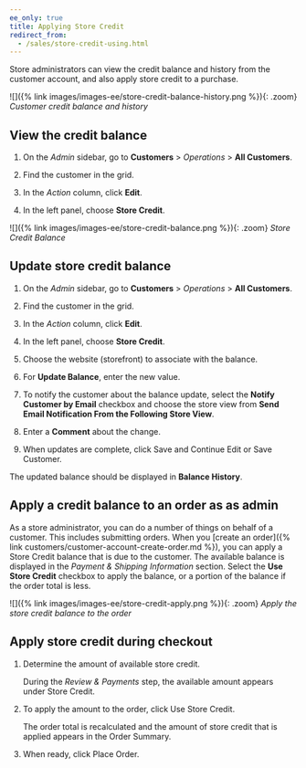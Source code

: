 ```yaml
---
ee_only: true
title: Applying Store Credit
redirect_from:
  - /sales/store-credit-using.html
---
```


Store administrators can view the credit balance and history from the customer account, and also apply store credit to a purchase.

![]({% link images/images-ee/store-credit-balance-history.png %}){: .zoom}
_Customer credit balance and history_

## View the credit balance

1. On the _Admin_ sidebar, go to **Customers** > _Operations_ > **All Customers**.

1. Find the customer in the grid.

1. In the _Action_ column, click **Edit**.

1. In the left panel, choose **Store Credit**.

![]({% link images/images-ee/store-credit-balance.png %}){: .zoom}
_Store Credit Balance_

## Update store credit balance

1. On the _Admin_ sidebar, go to **Customers** > _Operations_ > **All Customers**.

1. Find the customer in the grid.

1. In the _Action_ column, click **Edit**.

1. In the left panel, choose **Store Credit**.

1. Choose the website (storefront) to associate with the balance.

1. For **Update Balance**, enter the new value.

1. To notify the customer about the balance update, select the **Notify Customer by Email** checkbox and choose the store view from **Send Email Notification From the Following Store View**.

1. Enter a **Comment** about the change.

1. When updates are complete, click <span class="btn">Save and Continue Edit</span> or <span class="btn">Save Customer</span>.

The updated balance should be displayed in **Balance History**.

## Apply a credit balance to an order as as admin

As a store administrator, you can do a number of things on behalf of a customer. This includes submitting orders. When you [create an order]({% link customers/customer-account-create-order.md %}), you can apply a Store Credit balance that is due to the customer. The available balance is displayed in the _Payment & Shipping Information_ section. Select the **Use Store Credit** checkbox to apply the balance, or a portion of the balance if the order total is less.

![]({% link images/images-ee/store-credit-apply.png %}){: .zoom}
_Apply the store credit balance to the order_

## Apply store credit during checkout

1. Determine the amount of available store credit.

   During the _Review & Payments_ step, the available amount appears under Store Credit.

1. To apply the amount to the order, click <span class="btn">Use Store Credit</span>.

   The order total is recalculated and the amount of store credit that is applied appears in the Order Summary.

1. When ready, click <span class="btn">Place Order</span>.
